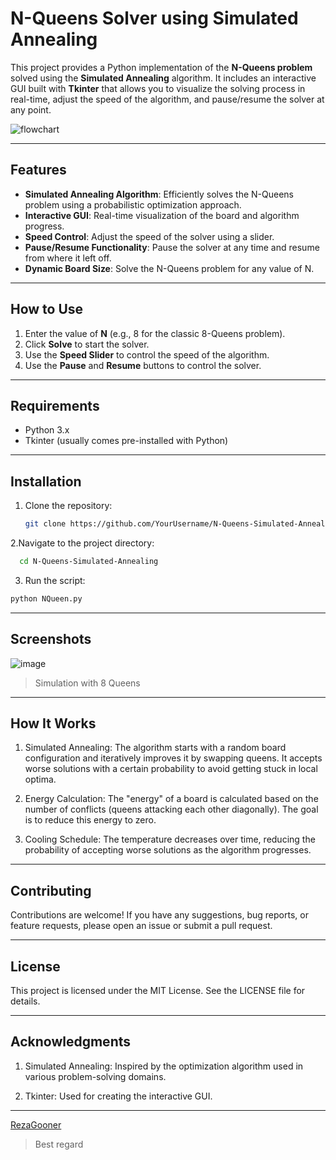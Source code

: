 # N-Queens Solver using Simulated Annealing

This project provides a Python implementation of the **N-Queens problem** solved using the **Simulated Annealing** algorithm. It includes an interactive GUI built with **Tkinter** that allows you to visualize the solving process in real-time, adjust the speed of the algorithm, and pause/resume the solver at any point.

![flowchart](https://github.com/user-attachments/assets/50cb96bc-341a-4d8a-8360-e5e193de2f29)

---

## Features
- **Simulated Annealing Algorithm**: Efficiently solves the N-Queens problem using a probabilistic optimization approach.
- **Interactive GUI**: Real-time visualization of the board and algorithm progress.
- **Speed Control**: Adjust the speed of the solver using a slider.
- **Pause/Resume Functionality**: Pause the solver at any time and resume from where it left off.
- **Dynamic Board Size**: Solve the N-Queens problem for any value of N.

---

## How to Use
1. Enter the value of **N** (e.g., 8 for the classic 8-Queens problem).
2. Click **Solve** to start the solver.
3. Use the **Speed Slider** to control the speed of the algorithm.
4. Use the **Pause** and **Resume** buttons to control the solver.

---

## Requirements
- Python 3.x
- Tkinter (usually comes pre-installed with Python)

---

## Installation
1. Clone the repository:
   ```bash
   git clone https://github.com/YourUsername/N-Queens-Simulated-Annealing.git


2.Navigate to the project directory:

```bash
  cd N-Queens-Simulated-Annealing
```
3. Run the script:

```bash
python NQueen.py
```

---

## Screenshots

![image](https://github.com/user-attachments/assets/75b38afe-f769-4e76-b94a-450845074c51)
> Simulation with 8 Queens

---

## How It Works
1. Simulated Annealing: The algorithm starts with a random board configuration and iteratively improves it by swapping queens. It accepts worse solutions with a certain probability to avoid getting stuck in local optima.

2. Energy Calculation: The "energy" of a board is calculated based on the number of conflicts (queens attacking each other diagonally). The goal is to reduce this energy to zero.

3. Cooling Schedule: The temperature decreases over time, reducing the probability of accepting worse solutions as the algorithm progresses.

---

## Contributing
Contributions are welcome! If you have any suggestions, bug reports, or feature requests, please open an issue or submit a pull request.

---

## License
This project is licensed under the MIT License. See the LICENSE file for details.

---

## Acknowledgments
1. Simulated Annealing: Inspired by the optimization algorithm used in various problem-solving domains.

2. Tkinter: Used for creating the interactive GUI.


---

[RezaGooner](https://github.com/RezaGooner)
> Best regard
